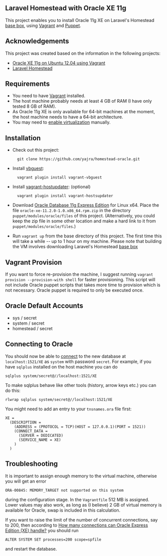 ## Laravel Homestead with Oracle XE 11g
This project enables you to install Oracle 11g XE on Laravel's Homestead [base box](https://atlas.hashicorp.com/laravel/boxes/homestead), using
[Vagrant] and [Puppet].

## Acknowledgements
This project was created based on the information in the following projects:

* [Oracle XE 11g on Ubuntu 12.04 using Vagrant](https://github.com/hilverd/vagrant-ubuntu-oracle-xe)
* [Laravel Homestead](https://github.com/laravel/homestead)

## Requirements

* You need to have [Vagrant] installed.
* The host machine probably needs at least 4 GB of RAM (I have only tested 8 GB of RAM).
* As Oracle 11g XE is only available for 64-bit machines at the moment, the host machine needs to
  have a 64-bit architecture.
* You may need to [enable virtualization] manually.

## Installation

* Check out this project:

        git clone https://github.com/yajra/homestead-oracle.git

* Install [vbguest]:

        vagrant plugin install vagrant-vbguest

* Install [vagrant-hostupdater](https://github.com/cogitatio/vagrant-hostsupdater): (optional)

        vagrant plugin install vagrant-hostsupdater

* Download [Oracle Database 11g Express Edition] for Linux x64. Place the file
  `oracle-xe-11.2.0-1.0.x86_64.rpm.zip` in the directory `puppet/modules/oracle/files` of this
  project. (Alternatively, you could keep the zip file in some other location and make a hard link
  to it from `puppet/modules/oracle/files`.)

* Run `vagrant up` from the base directory of this project. The first time this will take a while -- up to 1 hour on
  my machine. Please note that building the VM involves downloading Laravel's Homestead [base box](https://atlas.hashicorp.com/laravel/boxes/homestead)

## Vagrant Provision
If you want to force re-provision the machine, I suggest running `vagrant provision --provision-with shell` for faster provisioning. This script will not include Oracle puppet scripts that takes more time to provision which is not necessary. Oracle puppet is required to only be executed once.

## Oracle Default Accounts
- sys / secret
- system / secret
- homestead / secret

## Connecting to Oracle

You should now be able to [connect](http://www.oracle.com/technetwork/developer-tools/sql-developer/downloads/index.html) to
the new database at `localhost:1521/XE` as `system` with password `secret`. For example, if you have `sqlplus` installed on the host machine you can do

    sqlplus system/secret@//localhost:1521/XE

To make sqlplus behave like other tools (history, arrow keys etc.) you can do this:

    rlwrap sqlplus system/secret@//localhost:1521/XE

You might need to add an entry to your `tnsnames.ora` file first:

    XE =
      (DESCRIPTION =
        (ADDRESS = (PROTOCOL = TCP)(HOST = 127.0.0.1)(PORT = 1521))
        (CONNECT_DATA =
          (SERVER = DEDICATED)
          (SERVICE_NAME = XE)
        )
      )

## Troubleshooting

It is important to assign enough memory to the virtual machine, otherwise you will get an error

    ORA-00845: MEMORY_TARGET not supported on this system

during the configuration stage. In the `Vagrantfile` 512 MB is assigned. Lower values may also work,
as long as (I believe) 2 GB of virtual memory is available for Oracle, swap is included in this
calculation.

If you want to raise the limit of the number of concurrent connections, say to 200, then according
to [How many connections can Oracle Express Edition (XE) handle?] you should run

    ALTER SYSTEM SET processes=200 scope=spfile

and restart the database.

[Vagrant]: http://www.vagrantup.com/

[Puppet]: http://puppetlabs.com/

[Oracle Database 11g Express Edition]: http://www.oracle.com/technetwork/database/database-technologies/express-edition/downloads/index.html

[Oracle Database 11g EE Documentation]: http://docs.oracle.com/cd/E17781_01/index.htm

[Installing Oracle 11g R2 Express Edition on Ubuntu 64-bit]: http://meandmyubuntulinux.blogspot.co.uk/2012/05/installing-oracle-11g-r2-express.html

[vagrant-oracle-xe]: https://github.com/codescape/vagrant-oracle-xe

[vbguest]: https://github.com/dotless-de/vagrant-vbguest

[asciicast]: https://asciinema.org/a/8438

[How many connections can Oracle Express Edition (XE) handle?]: http://stackoverflow.com/questions/906541/how-many-connections-can-oracle-express-edition-xe-handle

[enable virtualization]: http://www.sysprobs.com/disable-enable-virtualization-technology-bios
